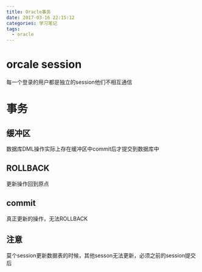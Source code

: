 ```yaml
---
title: Oracle事务
date: 2017-03-16 22:15:12
categories: 学习笔记
tags:
  - oracle
---
```


# orcale session
每一个登录的用户都是独立的session他们不相互通信

# 事务
## 缓冲区
数据库DML操作实际上存在缓冲区中commit后才提交到数据库中

## ROLLBACK
更新操作回到原点

## commit
真正更新的操作，无法ROLLBACK

## 注意
莫个session更新数据表的时候，其他sesson无法更新，必须之前的session提交后
